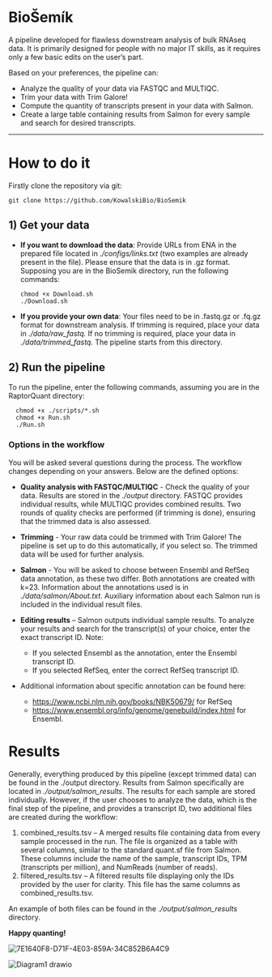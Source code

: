 # BioŠemík
A pipeline developed for flawless downstream analysis of bulk RNAseq data. It is primarily designed for people with no major IT skills, as it requires only a few basic edits on the user’s part.

Based on your preferences, the pipeline can:
- Analyze the quality of your data via FASTQC and MULTIQC.
- Trim your data with Trim Galore!
- Compute the quantity of transcripts present in your data with Salmon.
- Create a large table containing results from Salmon for every sample and search for desired transcripts.
 ___________________

# How to do it
Firstly clone the repository via git:

	git clone https://github.com/KowalskiBio/BioSemik

## 1) Get your data
- **If you want to download the data**: Provide URLs from ENA in the prepared file located in _./configs/links.txt_ (two examples are already present in the file). Please ensure that the data is in .gz format. Supposing you are in the BioSemik directory, run the following commands:

      chmod +x Download.sh
      ./Download.sh

- **If you provide your own data**: Your files need to be in .fastq.gz or .fq.gz format for downstream analysis. If trimming is required, place your data in _./data/raw_fastq._ If no trimming is required, place your data in _./data/trimmed_fastq._ The pipeline starts from this directory.

## 2) Run the pipeline
To run the pipeline, enter the following commands, assuming you are in the RaptorQuant directory:

      chmod +x ./scripts/*.sh
      chmod +x Run.sh
      ./Run.sh

### Options in the workflow
You will be asked several questions during the process. The workflow changes depending on your answers. Below are the defined options:
- **Quality analysis with FASTQC/MULTIQC** - Check the quality of your data. Results are stored in the _./output_ directory. FASTQC provides individual results, while MULTIQC provides combined results. Two rounds of quality checks are performed (if trimming is done), ensuring that the trimmed data is also assessed.
- **Trimming** -  Your raw data could be trimmed with Trim Galore! The pipeline is set up to do this automatically, if you select so. The trimmed data will be used for further analysis.
- **Salmon** - You will be asked to choose between Ensembl and RefSeq data annotation, as these two differ. Both annotations are created with k=23. Information about the annotations used is in _./data/salmon/About.txt_. Auxiliary information about each Salmon run is included in the individual result files.
- **Editing results** – Salmon outputs individual sample results. To analyze your results and search for the transcript(s) of your choice, enter the exact transcript ID. Note:
  - If you selected Ensembl as the annotation, enter the Ensembl transcript ID.
  - If you selected RefSeq, enter the correct RefSeq transcript ID.

- Additional information about specific annotation can be found here:
	- https://www.ncbi.nlm.nih.gov/books/NBK50679/ for RefSeq
 	- https://www.ensembl.org/info/genome/genebuild/index.html for Ensembl.

# Results
Generally, everything produced by this pipeline (except trimmed data) can be found in the ./output directory. Results from Salmon specifically are located in _./output/salmon_results_. The results for each sample are stored individually. However, if the user chooses to analyze the data, which is the final step of the pipeline, and provides a transcript ID, two additional files are created during the workflow:
1) combined_results.tsv – A merged results file containing data from every sample processed in the run. The file is organized as a table with several columns, similar to the standard quant.sf file from Salmon. These columns include the name of the sample, transcript IDs, TPM (transcripts per million), and NumReads (number of reads).
2) filtered_results.tsv – A filtered results file displaying only the IDs provided by the user for clarity. This file has the same columns as combined_results.tsv.

An example of both files can be found in the _./output/salmon_results_ directory.


**Happy quanting!**

![7E1640F8-D71F-4E03-859A-34C852B6A4C9](https://github.com/user-attachments/assets/e0420a5f-b6c2-40cc-87c5-1894d1719c24)






![Diagram1 drawio](https://github.com/user-attachments/assets/0431422d-071b-4705-8f4c-8d3b3b6a8235)

